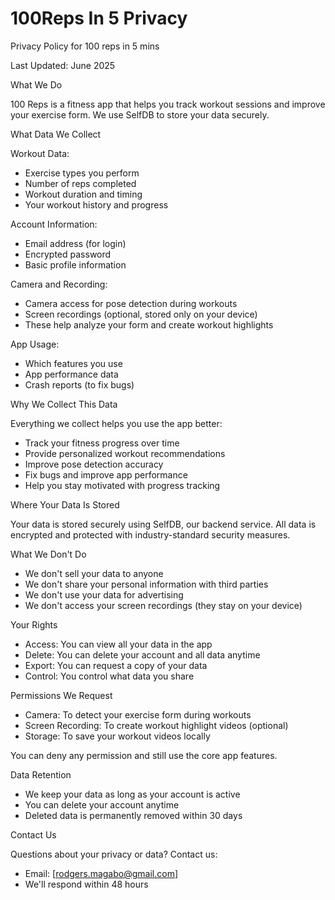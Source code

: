 # 100Reps In 5 Privacy
Privacy Policy for 100 reps in 5 mins

Last Updated: June 2025

  What We Do

  100 Reps is a fitness app that helps you track workout sessions and improve your exercise form. We use SelfDB to store
  your data securely.

  What Data We Collect

  Workout Data:
  - Exercise types you perform
  - Number of reps completed
  - Workout duration and timing
  - Your workout history and progress

  Account Information:
  - Email address (for login)
  - Encrypted password
  - Basic profile information

  Camera and Recording:
  - Camera access for pose detection during workouts
  - Screen recordings (optional, stored only on your device)
  - These help analyze your form and create workout highlights

  App Usage:
  - Which features you use
  - App performance data
  - Crash reports (to fix bugs)

  Why We Collect This Data

  Everything we collect helps you use the app better:
  - Track your fitness progress over time
  - Provide personalized workout recommendations
  - Improve pose detection accuracy
  - Fix bugs and improve app performance
  - Help you stay motivated with progress tracking

  Where Your Data Is Stored

  Your data is stored securely using SelfDB, our backend service. All data is encrypted and protected with
  industry-standard security measures.

  What We Don't Do

  - We don't sell your data to anyone
  - We don't share your personal information with third parties
  - We don't use your data for advertising
  - We don't access your screen recordings (they stay on your device)

  Your Rights

  - Access: You can view all your data in the app
  - Delete: You can delete your account and all data anytime
  - Export: You can request a copy of your data
  - Control: You control what data you share

  Permissions We Request

  - Camera: To detect your exercise form during workouts
  - Screen Recording: To create workout highlight videos (optional)
  - Storage: To save your workout videos locally

  You can deny any permission and still use the core app features.

  Data Retention

  - We keep your data as long as your account is active
  - You can delete your account anytime
  - Deleted data is permanently removed within 30 days

  Contact Us

  Questions about your privacy or data? Contact us:
  - Email: [rodgers.magabo@gmail.com]
  - We'll respond within 48 hours
